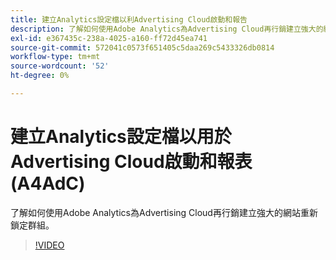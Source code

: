 ```yaml
---
title: 建立Analytics設定檔以利Advertising Cloud啟動和報告
description: 了解如何使用Adobe Analytics為Advertising Cloud再行銷建立強大的網站重新鎖定群組。
exl-id: e367435c-238a-4025-a160-ff72d45ea741
source-git-commit: 572041c0573f651405c5daa269c5433326db0814
workflow-type: tm+mt
source-wordcount: '52'
ht-degree: 0%

---
```


# 建立Analytics設定檔以用於Advertising Cloud啟動和報表(A4AdC)

了解如何使用Adobe Analytics為Advertising Cloud再行銷建立強大的網站重新鎖定群組。

>[!VIDEO](https://video.tv.adobe.com/v/33503)
